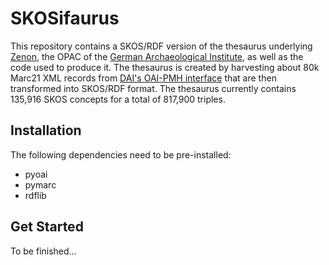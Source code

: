# SKOSifaurus

This repository contains a SKOS/RDF version of the thesaurus underlying [Zenon](http://de.wikipedia.org/wiki/ZENON), the OPAC of the [German Archaeological Institute](http://www.dainst.org/), as well as the code used to produce it. The thesaurus is created by harvesting about 80k Marc21 XML records from [DAI's OAI-PMH interface](http://opac.dainst.org/OAI) that are then transformed into SKOS/RDF format. The thesaurus currently contains 135,916 SKOS concepts for a total of 817,900 triples. 

## Installation

The following dependencies need to be pre-installed:

* pyoai
* pymarc
* rdflib

## Get Started

To be finished...

<!--

SKOSifaurus can either run as script or be used as library.

	import __init__
	form __init__ import *
	client = init_client()
	zenon_raw = "./turtle/"
	zenon_ttl = "./raw/"
	lang_codes = get_language_codes("./extra/lang_codes.data")
	records = download_records(dest_dir=zenon_raw,client=client,oai_set='DAI_THS',oai_metadataprefix='marc21',complete_harvest=False,save=True,limit=1000)
	proc_recs = [process_pymarc_record(records[id]) for id in records.keys()]
	graph = to_RDF(proc_recs,lang_codes=lang_codes)
	print graph.serialize(format="turtle")
	hist
-->